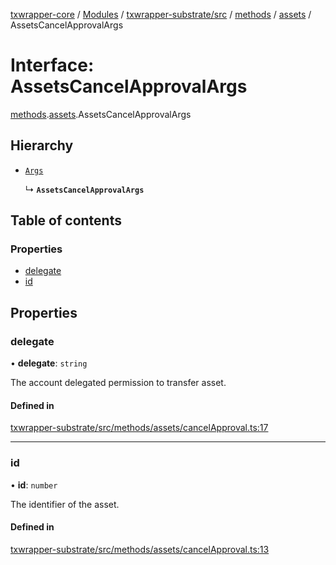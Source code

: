 [txwrapper-core](../README.md) / [Modules](../modules.md) / [txwrapper-substrate/src](../modules/txwrapper_substrate_src.md) / [methods](../modules/txwrapper_substrate_src.methods.md) / [assets](../modules/txwrapper_substrate_src.methods.assets.md) / AssetsCancelApprovalArgs

# Interface: AssetsCancelApprovalArgs

[methods](../modules/txwrapper_substrate_src.methods.md).[assets](../modules/txwrapper_substrate_src.methods.assets.md).AssetsCancelApprovalArgs

## Hierarchy

- [`Args`](../modules/txwrapper_core_src.md#args)

  ↳ **`AssetsCancelApprovalArgs`**

## Table of contents

### Properties

- [delegate](txwrapper_substrate_src.methods.assets.AssetsCancelApprovalArgs.md#delegate)
- [id](txwrapper_substrate_src.methods.assets.AssetsCancelApprovalArgs.md#id)

## Properties

### delegate

• **delegate**: `string`

The account delegated permission to transfer asset.

#### Defined in

[txwrapper-substrate/src/methods/assets/cancelApproval.ts:17](https://github.com/paritytech/txwrapper-core/blob/bb9e677/packages/txwrapper-substrate/src/methods/assets/cancelApproval.ts#L17)

___

### id

• **id**: `number`

The identifier of the asset.

#### Defined in

[txwrapper-substrate/src/methods/assets/cancelApproval.ts:13](https://github.com/paritytech/txwrapper-core/blob/bb9e677/packages/txwrapper-substrate/src/methods/assets/cancelApproval.ts#L13)
